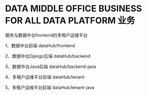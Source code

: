 # DATA MIDDLE OFFICE BUSINESS FOR ALL DATA PLATFORM 业务

服务与数据中台frontend的多租户运维平台

1、数据中台前端 dataHub/frontend

2、数据中台Django后端 dataHub/backend

3、数据中台Java后端 dataHub/backend-java

4、多租户运维平台前端 dataHub/tenant

5、多租户运维平台前端 dataHub/tenant-java

```